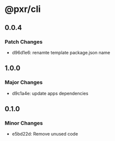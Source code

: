 # @pxr/cli

## 0.0.4

### Patch Changes

- d96d1e6: renamte template package.json name

## 1.0.0

### Major Changes

- d9c1a4e: update apps dependencies

## 0.1.0

### Minor Changes

- e5bd22d: Remove unused code
